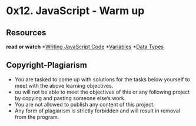 # 0x12. JavaScript - Warm up
## Resources
**read or watch**
	*[Writing JavaScript Code](https://intranet.alxswe.com/rltoken/3HLjEesLsmyWfRUWnxgUGg)
	*[Variables](https://intranet.alxswe.com/rltoken/zgOWmcpVLZFEmFlmuwayyg)
	*[Data Types](https://intranet.alxswe.com/rltoken/VPd6JWaLrwOBzjAeXNAEqg)
## Copyright-Plagiarism
* You are tasked to come up with solutions for the tasks below yourself to meet with the above learning objectives.
* ou will not be able to meet the objectives of this or any following project by copying and pasting someone else’s work. 
* You are not allowed to publish any content of this project.
* Any form of plagiarism is strictly forbidden and will result in removal from the program.
